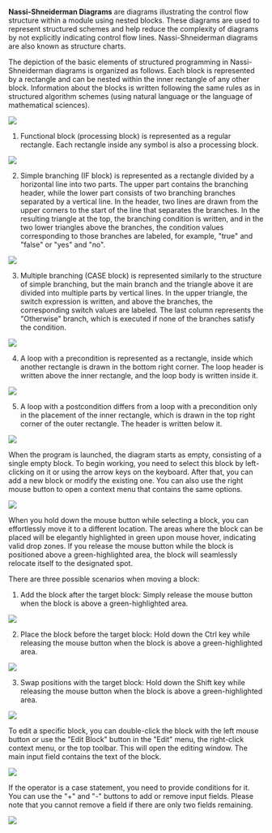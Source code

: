  **Nassi-Shneiderman Diagrams** are diagrams illustrating the control flow structure within a module using nested blocks. These diagrams are used to represent structured schemes and help reduce the complexity of diagrams by not explicitly indicating control flow lines. Nassi-Shneiderman diagrams are also known as structure charts.

 The depiction of the basic elements of structured programming in Nassi-Shneiderman diagrams is organized as follows. Each block is represented by a rectangle and can be nested within the inner rectangle of any other block. Information about the blocks is written following the same rules as in structured algorithm schemes (using natural language or the language of mathematical sciences).

![](Images/Main.png)

1. Functional block (processing block) is represented as a regular rectangle. Each rectangle inside any symbol is also a processing block.

![](Images/Process.png)

2. Simple branching (IF block) is represented as a rectangle divided by a horizontal line into two parts. The upper part contains the branching header, while the lower part consists of two branching branches separated by a vertical line. In the header, two lines are drawn from the upper corners to the start of the line that separates the branches. In the resulting triangle at the top, the branching condition is written, and in the two lower triangles above the branches, the condition values corresponding to those branches are labeled, for example, "true" and "false" or "yes" and "no".

![](Images/If.png)

3. Multiple branching (CASE block) is represented similarly to the structure of simple branching, but the main branch and the triangle above it are divided into multiple parts by vertical lines. In the upper triangle, the switch expression is written, and above the branches, the corresponding switch values are labeled. The last column represents the "Otherwise" branch, which is executed if none of the branches satisfy the condition.

![](Images/Case.png)

4. A loop with a precondition is represented as a rectangle, inside which another rectangle is drawn in the bottom right corner. The loop header is written above the inner rectangle, and the loop body is written inside it.

![](Images/FirstLoop.png)

5. A loop with a postcondition differs from a loop with a precondition only in the placement of the inner rectangle, which is drawn in the top right corner of the outer rectangle. The header is written below it.

![](Images/LastLoop.png)

When the program is launched, the diagram starts as empty, consisting of a single empty block. To begin working, you need to select this block by left-clicking on it or using the arrow keys on the keyboard. After that, you can add a new block or modify the existing one. You can also use the right mouse button to open a context menu that contains the same options.

![](Images/FirstStart.png)

When you hold down the mouse button while selecting a block, you can effortlessly move it to a different location. The areas where the block can be placed will be elegantly highlighted in green upon mouse hover, indicating valid drop zones. If you release the mouse button while the block is positioned above a green-highlighted area, the block will seamlessly relocate itself to the designated spot.

There are three possible scenarios when moving a block:

1. Add the block after the target block: Simply release the mouse button when the block is above a green-highlighted area.

  
![](Images/MoveAfter.png)

2. Place the block before the target block: Hold down the Ctrl key while releasing the mouse button when the block is above a green-highlighted area.

  
![](Images/MoveBefore.png)

3. Swap positions with the target block: Hold down the Shift key while releasing the mouse button when the block is above a green-highlighted area.

  
![](Images/Swap.png)

To edit a specific block, you can double-click the block with the left mouse button or use the "Edit Block" button in the "Edit" menu, the right-click context menu, or the top toolbar. This will open the editing window. The main input field contains the text of the block.

![](Images/Write%20Action.png)

If the operator is a case statement, you need to provide conditions for it. You can use the "+" and "-" buttons to add or remove input fields. Please note that you cannot remove a field if there are only two fields remaining.

![](Images/Write%20Conditions.png)